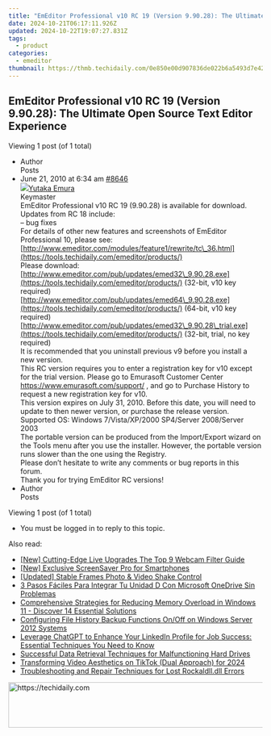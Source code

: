 ```yaml
---
title: "EmEditor Professional v10 RC 19 (Version 9.90.28): The Ultimate Open Source Text Editor Experience"
date: 2024-10-21T06:17:11.926Z
updated: 2024-10-22T19:07:27.831Z
tags:
  - product
categories:
  - emeditor
thumbnail: https://thmb.techidaily.com/0e850e00d907836de022b6a5493d7e424fd91aacae9c4b818ed3e14b82d98585.jpg
---
```


## EmEditor Professional v10 RC 19 (Version 9.90.28): The Ultimate Open Source Text Editor Experience

Viewing 1 post (of 1 total)

* Author  
Posts
* June 21, 2010 at 6:34 am [#8646](https://tools.techidaily.com/emeditor/products/)  
[![](https://secure.gravatar.com/avatar/a0a6377144ed3636f985d87303f65ed2?s=80&d=identicon&r=g)Yutaka Emura](https://www.emeditor.com/forums/users/yemura/ "View Yutaka Emura's profile")  
Keymaster  
EmEditor Professional v10 RC 19 (9.90.28) is available for download.  
 Updates from RC 18 include:  
 – bug fixes  
 For details of other new features and screenshots of EmEditor Professional 10, please see:  
[http://www.emeditor.com/modules/feature1/rewrite/tc\_36.html](https://tools.techidaily.com/emeditor/products/)  
 Please download:  
[http://www.emeditor.com/pub/updates/emed32\_9.90.28.exe](https://tools.techidaily.com/emeditor/products/) (32-bit, v10 key required)  
[http://www.emeditor.com/pub/updates/emed64\_9.90.28.exe](https://tools.techidaily.com/emeditor/products/) (64-bit, v10 key required)  
[http://www.emeditor.com/pub/updates/emed32\_9.90.28\_trial.exe](https://tools.techidaily.com/emeditor/products/) (32-bit, trial, no key required)  
 It is recommended that you uninstall previous v9 before you install a new version.  
 This RC version requires you to enter a registration key for v10 except for the trial version. Please go to Emurasoft Customer Center <https://www.emurasoft.com/support/> , and go to Purchase History to request a new registration key for v10.  
 This version expires on July 31, 2010\. Before this date, you will need to update to then newer version, or purchase the release version.  
 Supported OS: Windows 7/Vista/XP/2000 SP4/Server 2008/Server 2003  
 The portable version can be produced from the Import/Export wizard on the Tools menu after you use the installer. However, the portable version runs slower than the one using the Registry.  
 Please don’t hesitate to write any comments or bug reports in this forum.  
 Thank you for trying EmEditor RC versions!
* Author  
Posts

Viewing 1 post (of 1 total)

* You must be logged in to reply to this topic.

<ins class="adsbygoogle"
     style="display:block"
     data-ad-format="autorelaxed"
     data-ad-client="ca-pub-7571918770474297"
     data-ad-slot="1223367746"></ins>

<ins class="adsbygoogle"
     style="display:block"
     data-ad-client="ca-pub-7571918770474297"
     data-ad-slot="8358498916"
     data-ad-format="auto"
     data-full-width-responsive="true"></ins>

<span class="atpl-alsoreadstyle">Also read:</span>
<div><ul>
<li><a href="https://fox-helps.techidaily.com/new-cutting-edge-live-upgrades-the-top-9-webcam-filter-guide/"><u>[New] Cutting-Edge Live Upgrades The Top 9 Webcam Filter Guide</u></a></li>
<li><a href="https://screen-video-capture.techidaily.com/new-exclusive-screensaver-pro-for-smartphones/"><u>[New] Exclusive ScreenSaver Pro for Smartphones</u></a></li>
<li><a href="https://extra-guidance.techidaily.com/updated-stable-frames-photo-and-video-shake-control/"><u>[Updated] Stable Frames Photo & Video Shake Control</u></a></li>
<li><a href="https://win-alternatives.techidaily.com/3-pasos-faciles-para-integrar-tu-unidad-d-con-microsoft-onedrive-sin-problemas/"><u>3 Pasos Fáciles Para Integrar Tu Unidad D Con Microsoft OneDrive Sin Problemas</u></a></li>
<li><a href="https://win-alternatives.techidaily.com/comprehensive-strategies-for-reducing-memory-overload-in-windows-11-discover-14-essential-solutions/"><u>Comprehensive Strategies for Reducing Memory Overload in Windows 11 - Discover 14 Essential Solutions</u></a></li>
<li><a href="https://win-alternatives.techidaily.com/configuring-file-history-backup-functions-onoff-on-windows-server-2012-systems/"><u>Configuring File History Backup Functions On/Off on Windows Server 2012 Systems</u></a></li>
<li><a href="https://tech-haven.techidaily.com/leverage-chatgpt-to-enhance-your-linkedin-profile-for-job-success-essential-techniques-you-need-to-know/"><u>Leverage ChatGPT to Enhance Your LinkedIn Profile for Job Success: Essential Techniques You Need to Know</u></a></li>
<li><a href="https://win-alternatives.techidaily.com/successful-data-retrieval-techniques-for-malfunctioning-hard-drives/"><u>Successful Data Retrieval Techniques for Malfunctioning Hard Drives</u></a></li>
<li><a href="https://some-skills.techidaily.com/transforming-video-aesthetics-on-tiktok-dual-approach-for-2024/"><u>Transforming Video Aesthetics on TikTok (Dual Approach) for 2024</u></a></li>
<li><a href="https://tech-recovery.techidaily.com/troubleshooting-and-repair-techniques-for-lost-rockaldlldll-errors/"><u>Troubleshooting and Repair Techniques for Lost Rockaldll.dll Errors</u></a></li>
</ul></div>

<!-- affiliate ads begin -->
<a href="https://appsumo.8odi.net/c/5597632/2068425/7443" target="_top" id="2068425">
  <img src="//a.impactradius-go.com/display-ad/7443-2068425" border="0" alt="https://techidaily.com" width="728" height="90"/>
</a>
<img height="0" width="0" src="https://appsumo.8odi.net/i/5597632/2068425/7443" style="position:absolute;visibility:hidden;" border="0" />
<!-- affiliate ads end -->

